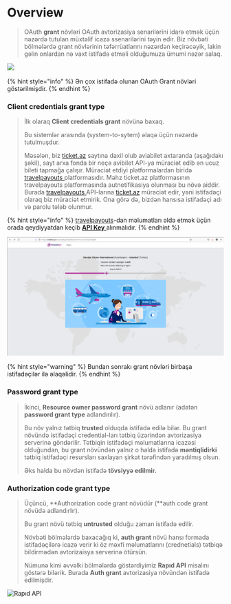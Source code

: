 # Overview

> OAuth **grant** növləri OAuth avtorizasiya senarilərini idarə etmək üçün nəzərdə tutulan müxtəlif icazə ssenarilərini təyin edir. Biz növbəti bölmələrdə grant növlərinin təfərrüatlarını nəzərdən keçirəcəyik, lakin gəlin onlardan nə vaxt istifadə etməli olduğumuza ümumi nəzər salaq.

![](../../.gitbook/assets/OAuth\_common.png)

{% hint style="info" %}
Ən çox istifadə olunan OAuth Grant növləri göstərilmişdir.
{% endhint %}

### Client credentials grant type

> İlk olaraq **Client credentials grant** növünə baxaq.&#x20;
>
> Bu sistemlər arasında (system-to-sytem) əlaqə üçün nəzərdə tutulmuşdur.&#x20;
>
> Məsələn, biz [ticket.az](https://tickets.az/en) saytına daxil olub aviabilet axtaranda (aşağıdakı şəkil), sayt arxa fonda bir neçə avibilet API-ya müraciət edib ən ucuz bileti tapmağa çalışır. Müraciət etdiyi platformalardan biridə [travelpayouts ](https://www.travelpayouts.com/)platformasıdır. Məhz ticket.az platformasının travelpayouts platformasında autnetifikasiya olunması bu növə aiddir. Burada [travelpayouts ](https://www.travelpayouts.com/)API-larına [ticket.az](https://tickets.az/en) müraciət edir, yəni istifadəçi olaraq biz müraciət etmirik. Ona görə də, bizdən hansısa istifadəçi adı və parolu tələb olunmur.

{% hint style="info" %}
[travelpayouts](https://www.travelpayouts.com/)-dan məlumatları əldə etmək üçün orada qeydiyyatdan keçib [**API Key** ](../../avtorizasiya-noevl-ri/api-key.md#travelpayouts-api-key)alınmalıdır.&#x20;
{% endhint %}

![Ticket.az](<../../.gitbook/assets/Ticket (1).png>)

{% hint style="warning" %}
Bundan sonrakı grant növləri birbaşa istifadəçilər ilə əlaqəlidir.
{% endhint %}

### Password grant type

> İkinci, **Resource owner password grant** növü adlanır (adətən **password grant type** adlandırılır).&#x20;
>
> Bu növ yalnız tətbiq **trusted** olduqda istifadə edilə bilər. Bu grant növündə istifadəçi credential-ları tətbiq üzərindən avtorizasiya serverinə göndərilir. Tətbiqin istifadəçi məlumatlarına icazəsi olduğundan, bu grant növündən yalnız o halda istifadə **məntiqlidirki** tətbiq istifadəçi resursları saxlayan şirkət tərəfindən yaradılmış olsun.&#x20;
>
> Əks halda bu növdən istifadə **tövsiyyə edilmir.**

### **Authorization code grant type**

> Üçüncü, **Authorization code grant növüdür (**auth code grant növüdə adlandırlır).&#x20;
>
> Bu grant növü tətbiq **untrusted** olduğu zaman istifadə edilir.&#x20;
>
> Növbəti bölmələrdə baxacağıq ki, **auth grant** növü hansı formada istifadəçilərə icazə verir ki öz məxfi məlumatlarını (crednetials) tətbiqə bildirmədən avtorizaisya serverinə ötürsün.
>
> Nümunə kimi əvvəlki bölmələrdə göstərdiyimiz **Rapıd API** misalını göstərə bilərik. Burada **Auth grant** avtorizasiya növündən istifadə edilmişdir.

![Rapıd API](../../.gitbook/assets/vk\_swiftshader\_icd.json.png)


